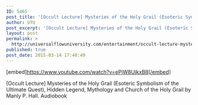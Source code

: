 ```yaml
---
ID: 5465
post_title: '[Occult Lecture] Mysteries of the Holy Grail (Esoteric Symbolism of the Ultimate Quest)'
author: UfU
post_excerpt: '[Occult Lecture] Mysteries of the Holy Grail (Esoteric Symbolism of the Ultimate Quest), Hidden Legend, Mythology and Church of the Holy Grail by Manly P. Hall. Audiobook'
layout: post
permalink: >
  http://universalflowuniversity.com/entertainment/occult-lecture-mysteries-of-the-holy-grail-esoteric-symbolism-of-the-ultimate-quest/
published: true
post_date: 2015-03-14 17:40:49
---
```

[embed]https://www.youtube.com/watch?v=ePjW8UjkxB8[/embed]<br>
<p>[Occult Lecture] Mysteries of the Holy Grail (Esoteric Symbolism of the Ultimate Quest), Hidden Legend, Mythology and Church of the Holy Grail by Manly P. Hall. Audiobook</p>